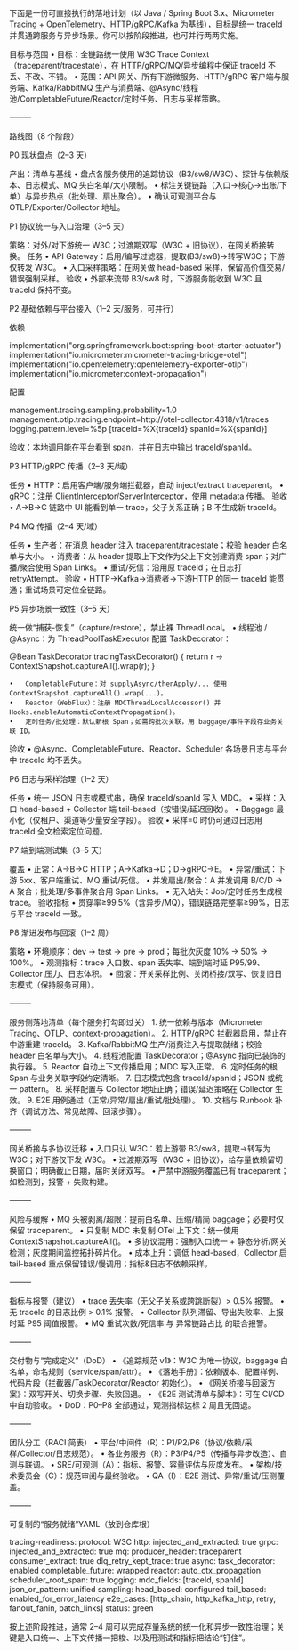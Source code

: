 下面是一份可直接执行的落地计划（以 Java / Spring Boot 3.x、Micrometer Tracing + OpenTelemetry、HTTP/gRPC/Kafka 为基线），目标是统一 traceId 并贯通跨服务与异步场景。你可以按阶段推进，也可并行两两实施。

目标与范围
	•	目标：全链路统一使用 W3C Trace Context（traceparent/tracestate），在 HTTP/gRPC/MQ/异步编程中保证 traceId 不丢、不改、不错。
	•	范围：API 网关、所有下游微服务、HTTP/gRPC 客户端与服务端、Kafka/RabbitMQ 生产与消费端、@Async/线程池/CompletableFuture/Reactor/定时任务、日志与采样策略。

⸻

路线图（8 个阶段）

P0 现状盘点（2–3 天）

产出：清单与基线
	•	盘点各服务使用的追踪协议（B3/sw8/W3C）、探针与依赖版本、日志模式、MQ 头白名单/大小限制。
	•	标注关键链路（入口→核心→出账/下单）与异步热点（批处理、扇出聚合）。
	•	确认可观测平台与 OTLP/Exporter/Collector 地址。

P1 协议统一与入口治理（3–5 天）

策略：对外/对下游统一 W3C；过渡期双写（W3C + 旧协议），在网关桥接转换。
任务
	•	API Gateway：启用/编写过滤器，提取(B3/sw8)→转写W3C；下游仅转发 W3C。
	•	入口采样策略：在网关做 head-based 采样，保留高价值交易/错误强制采样。
验收
	•	外部来流带 B3/sw8 时，下游服务能收到 W3C 且 traceId 保持不变。

P2 基础依赖与平台接入（1–2 天/服务，可并行）

依赖

implementation("org.springframework.boot:spring-boot-starter-actuator")
implementation("io.micrometer:micrometer-tracing-bridge-otel")
implementation("io.opentelemetry:opentelemetry-exporter-otlp")
implementation("io.micrometer:context-propagation")

配置

management.tracing.sampling.probability=1.0
management.otlp.tracing.endpoint=http://otel-collector:4318/v1/traces
logging.pattern.level=%5p [traceId=%X{traceId} spanId=%X{spanId}]

验收：本地调用能在平台看到 span，并在日志中输出 traceId/spanId。

P3 HTTP/gRPC 传播（2–3 天/域）

任务
	•	HTTP：启用客户端/服务端拦截器，自动 inject/extract traceparent。
	•	gRPC：注册 ClientInterceptor/ServerInterceptor，使用 metadata 传播。
验收
	•	A→B→C 链路中 UI 能看到单一 trace，父子关系正确；B 不生成新 traceId。

P4 MQ 传播（2–4 天/域）

任务
	•	生产者：在消息 header 注入 traceparent/tracestate；校验 header 白名单与大小。
	•	消费者：从 header 提取上下文作为父上下文创建消费 span；对广播/聚合使用 Span Links。
	•	重试/死信：沿用原 traceId；在日志打 retryAttempt。
验收
	•	HTTP→Kafka→消费者→下游HTTP 的同一 traceId 能贯通；重试场景可定位全链路。

P5 异步场景一致性（3–5 天）

统一做“捕获-恢复”（capture/restore），禁止裸 ThreadLocal。
	•	线程池 / @Async：为 ThreadPoolTaskExecutor 配置 TaskDecorator：

@Bean TaskDecorator tracingTaskDecorator() {
  return r -> ContextSnapshot.captureAll().wrap(r);
}


	•	CompletableFuture：对 supplyAsync/thenApply/... 使用 ContextSnapshot.captureAll().wrap(...)。
	•	Reactor（WebFlux）：注册 MDCThreadLocalAccessor() 并 Hooks.enableAutomaticContextPropagation()。
	•	定时任务/批处理：默认新根 Span；如需跨批次关联，用 baggage/事件字段存业务关联 ID。
验收
	•	@Async、CompletableFuture、Reactor、Scheduler 各场景日志与平台中 traceId 均不丢失。

P6 日志与采样治理（1–2 天）

任务
	•	统一 JSON 日志或模式串，确保 traceId/spanId 写入 MDC。
	•	采样：入口 head-based + Collector 端 tail-based（按错误/延迟回收）。
	•	Baggage 最小化（仅租户、渠道等少量安全字段）。
验收
	•	采样=0 时仍可通过日志用 traceId 全文检索定位问题。

P7 端到端测试集（3–5 天）

覆盖
	•	正常：A→B→C HTTP；A→Kafka→D；D→gRPC→E。
	•	异常/重试：下游 5xx、客户端重试、MQ 重试/死信。
	•	并发扇出/聚合：A 并发调用 B/C/D → A 聚合；批处理/多事件聚合用 Span Links。
	•	无入站头：Job/定时任务生成根 trace。
验收指标
	•	贯穿率≥99.5%（含异步/MQ），错误链路完整率≥99%，日志与平台 traceId 一致。

P8 渐进发布与回滚（1–2 周）

策略
	•	环境顺序：dev → test → pre → prod；每批次灰度 10% → 50% → 100%。
	•	观测指标：trace 入口数、span 丢失率、端到端时延 P95/99、Collector 压力、日志体积。
	•	回滚：开关采样比例、关闭桥接/双写、恢复旧日志模式（保持服务可用）。

⸻

服务侧落地清单（每个服务打勾即过关）
	1.	统一依赖与版本（Micrometer Tracing、OTLP、context-propagation）。
	2.	HTTP/gRPC 拦截器启用，禁止在中游重建 traceId。
	3.	Kafka/RabbitMQ 生产/消费注入与提取就绪；校验 header 白名单与大小。
	4.	线程池配置 TaskDecorator；@Async 指向已装饰的执行器。
	5.	Reactor 自动上下文传播启用；MDC 写入正常。
	6.	定时任务的根 Span 与业务关联字段约定清晰。
	7.	日志模式包含 traceId/spanId；JSON 或统一 pattern。
	8.	采样配置与 Collector 地址正确；错误/延迟策略在 Collector 生效。
	9.	E2E 用例通过（正常/异常/扇出/重试/批处理）。
	10.	文档与 Runbook 补齐（调试方法、常见故障、回滚步骤）。

⸻

网关桥接与多协议迁移
	•	入口只认 W3C：若上游带 B3/sw8，提取→转写为 W3C；对下游仅下发 W3C。
	•	过渡期双写（W3C + 旧协议），给存量依赖留切换窗口；明确截止日期，届时关闭双写。
	•	严禁中游服务覆盖已有 traceparent；如检测到，报警 + 失败构建。

⸻

风险与缓解
	•	MQ 头被剥离/超限：提前白名单、压缩/精简 baggage；必要时仅保留 traceparent。
	•	只复制 MDC 未复制 OTel 上下文：统一使用 ContextSnapshot.captureAll()。
	•	多协议混用：强制入口统一 + 静态分析/网关检测；灰度期间监控拓扑碎片化。
	•	成本上升：调低 head-based，Collector 启 tail-based 重点保留错误/慢调用；指标&日志不依赖采样。

⸻

指标与报警（建议）
	•	trace 丢失率（无父子关系或跨跳断裂）> 0.5% 报警。
	•	无 traceId 的日志比例 > 0.1% 报警。
	•	Collector 队列滞留、导出失败率、上报时延 P95 阈值报警。
	•	MQ 重试次数/死信率 与 异常链路占比 的联合报警。

⸻

交付物与“完成定义”（DoD）
	•	《追踪规范 v1》：W3C 为唯一协议，baggage 白名单，命名规则（service/span/attr）。
	•	《落地手册》：依赖版本、配置样例、代码片段（拦截器/TaskDecorator/Reactor 初始化）。
	•	《网关桥接与回滚方案》：双写开关、切换步骤、失败回退。
	•	《E2E 测试清单与脚本》：可在 CI/CD 中自动验收。
	•	DoD：P0–P8 全部通过，观测指标达标 2 周且无回退。

⸻

团队分工（RACI 简表）
	•	平台/中间件（R）：P1/P2/P6（协议/依赖/采样/Collector/日志规范）。
	•	各业务服务（R）：P3/P4/P5（传播与异步改造）、自测与联调。
	•	SRE/可观测（A）：指标、报警、容量评估与灰度发布。
	•	架构/技术委员会（C）：规范审阅与最终验收。
	•	QA（I）：E2E 测试、异常/重试/压测覆盖。

⸻

可复制的“服务就绪”YAML（放到仓库根）

tracing-readiness:
  protocol: W3C
  http: injected_and_extracted: true
  grpc: injected_and_extracted: true
  mq:
    producer_header: traceparent
    consumer_extract: true
    dlq_retry_kept_trace: true
  async:
    task_decorator: enabled
    completable_future: wrapped
    reactor: auto_ctx_propagation
    scheduler_root_span: true
  logging:
    mdc_fields: [traceId, spanId]
    json_or_pattern: unified
  sampling:
    head_based: configured
    tail_based: enabled_for_error_latency
  e2e_cases: [http_chain, http_kafka_http, retry, fanout_fanin, batch_links]
  status: green

按上述阶段推进，通常 2–4 周可以完成存量系统的统一化和异步一致性治理；关键是入口统一、上下文传播一把梭、以及用测试和指标把结论“钉住”。